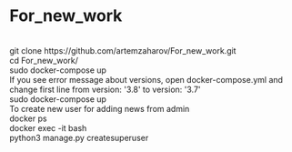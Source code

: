 # For_new_work
</br>
git clone https://github.com/artemzaharov/For_new_work.git
</br>
cd For_new_work/
</br>
sudo docker-compose up
</br>
If you see error message about versions, open docker-compose.yml and change first line from version: '3.8' to version: '3.7'
</br>
sudo docker-compose up
</br>
To create new user for adding news from admin
</br>
docker ps
</br>
docker exec -it <CONTAINER> bash
</br>
python3 manage.py createsuperuser

